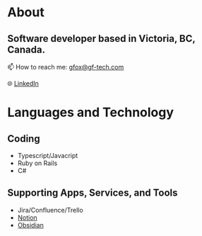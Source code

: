 # About
## Software developer based in Victoria, BC, Canada.
📫  How to reach me: gfox@gf-tech.com

🌐 [LinkedIn](https://www.linkedin.com/in/gregfox/)

# Languages and Technology
## Coding
* Typescript/Javacript
* Ruby on Rails
* C#

## Supporting Apps, Services, and Tools
* Jira/Confluence/Trello
* [Notion](https://www.notion.so/)
* [Obsidian](https://obsidian.md/) 



<!--
**greg-fox/greg-fox** is a ✨ _special_ ✨ repository because its `README.md` (this file) appears on your GitHub profile.

Here are some ideas to get you started:

- 🔭 I’m currently working on ...
- 🌱 I’m currently learning ...
- 👯 I’m looking to collaborate on ...
- 🤔 I’m looking for help with ...
- 💬 Ask me about ...
- 📫 How to reach me: ...
- 😄 Pronouns: ...
- ⚡ Fun fact: ...
-->
